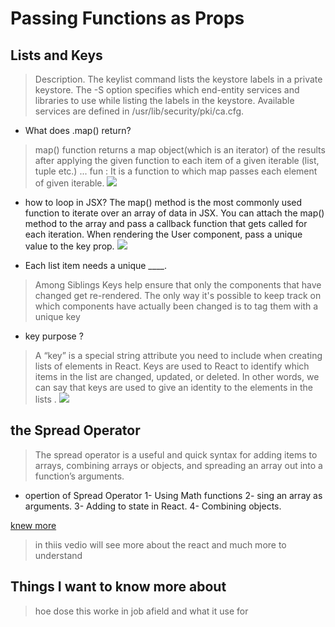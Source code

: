 # Passing Functions as Props
## Lists and Keys
> Description. The keylist command lists the keystore labels in a private keystore. The -S option specifies which end-entity services and libraries to use while listing the labels in the keystore. Available services are defined in /usr/lib/security/pki/ca.cfg.

* What does .map() return?
> map() function returns a map object(which is an iterator) of the results after applying the given function to each item of a given iterable (list, tuple etc.) ... fun : It is a function to which map passes each element of given iterable.
![](https://i.ytimg.com/vi/kKKUWgYyPcw/maxresdefault.jpg)


* how to loop in JSX?
The map() method is the most commonly used function to iterate over an array of data in JSX. You can attach the map() method to the array and pass a callback function that gets called for each iteration. When rendering the User component, pass a unique value to the key prop.
![](https://vegibit.com/wp-content/uploads/2019/04/react-set-attribute-prop.png)


* Each list item needs a unique ____.
> Among Siblings
Keys help ensure that only the components that have changed get re-rendered. The only way it's possible to keep track on which components have actually been changed is to tag them with a unique key

* key purpose ?
> A “key” is a special string attribute you need to include when creating lists of elements in React. Keys are used to React to identify which items in the list are changed, updated, or deleted. In other words, we can say that keys are used to give an identity to the elements in the lists .
![](https://d585tldpucybw.cloudfront.net/sfimages/default-source/default-album/beforeandafter.gif?sfvrsn=8a30f722_1)


## the Spread Operator
> The spread operator is a useful and quick syntax for adding items to arrays, combining arrays or objects, and spreading an array out into a function’s arguments.


* opertion of Spread Operator
1- Using Math functions
2- sing an array as arguments.
3- Adding to state in React.
4- Combining objects.



 [knew more](https://www.youtube.com/watch?v=c05OL7XbwXU)
 > in thiis vedio will see more about the react and much more to understand 


 ## Things I want to know more about
 > hoe dose this worke in job afield and what it use for 
